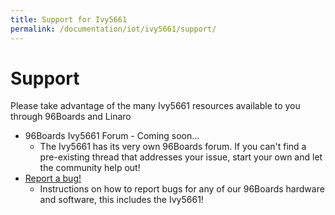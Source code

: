 ```yaml
---
title: Support for Ivy5661
permalink: /documentation/iot/ivy5661/support/
---
```

# Support

Please take advantage of the many Ivy5661 resources available to you through 96Boards and Linaro

- 96Boards Ivy5661 Forum - Coming soon...
   - The Ivy5661 has its very own 96Boards forum. If you can't find a pre-existing thread that addresses your issue, start your own and let the community help out!
- [Report a bug!](../../../Extras/Report_a_bug.md)
   - Instructions on how to report bugs for any of our 96Boards hardware and software, this includes the Ivy5661!
